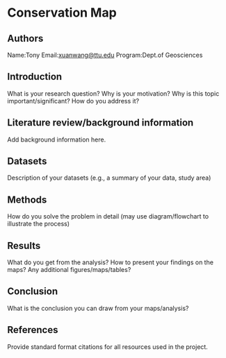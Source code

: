 # Conservation Map

## Authors
Name:Tony
Email:xuanwang@ttu.edu
Program:Dept.of Geosciences

## Introduction

What is your research question? Why is your motivation? Why is this topic important/significant? How do you address it?

## Literature review/background information

Add background information here.

## Datasets

Description of your datasets (e.g., a summary of your data, study area)

## Methods

How do you solve the problem in detail (may use diagram/flowchart to illustrate the process)

## Results

What do you get from the analysis? How to present your findings on the maps? Any additional figures/maps/tables? 

## Conclusion

What is the conclusion you can draw from your maps/analysis?

## References

Provide standard format citations for all resources used in the project.
